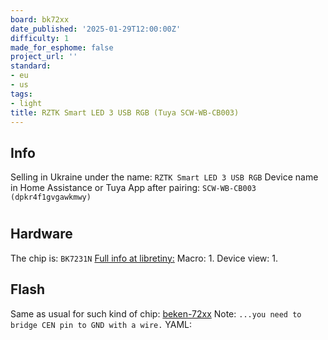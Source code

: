 ```yaml
---
board: bk72xx
date_published: '2025-01-29T12:00:00Z'
difficulty: 1
made_for_esphome: false
project_url: ''
standard:
- eu
- us
tags:
- light
title: RZTK Smart LED 3 USB RGB (Tuya SCW-WB-CB003)
---
```


## Info

Selling in Ukraine under the name: `RZTK Smart LED 3 USB RGB`
Device name in Home Assistance or Tuya App after pairing: `SCW-WB-CB003 (dpkr4f1gvgawkmwy)`
#

## Hardware

The chip is: `BK7231N`
[Full info at libretiny:](https://docs.libretiny.eu/boards/cbu/)
Macro:
1. 
Device view:
1. 
##

## Flash

Same as usual for such kind of chip: [beken-72xx](https://docs.libretiny.eu/docs/platform/beken-72xx/)
Note:  `...you need to bridge CEN pin to GND with a wire.`
YAML: